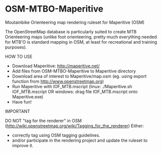 OSM-MTBO-Maperitive
===================


Moutainbike Orienteering map rendering ruleset for Maperitive (OSM)

The OpenStreetMap database is particularly suited to create MTB Orienteering maps (unlike foot orienteering, pretty much everything needed for MTB'O is standard mapping in OSM, at least for recreational and training purposes).



HOW TO USE

- Download Maperitive: http://maperitive.net/
- Add files from OSM-MTBO-Maperitive to Maperitive directory
- Download area of interest to Maperitive/map.osm (eg. using export function from http://www.openstreetmap.org)
- Run Maperitive with IOF_MTB.mscript (linux: ./Maperitive.sh IOF_MTB.mscript OR windows: drag file IOF_MTB.mscript onto Maperitive.exe)
- Have fun!


IMPORTANT

DO NOT "tag for the renderer" in OSM (http://wiki.openstreetmap.org/wiki/Tagging_for_the_renderer)
Either:
- correctly tag using OSM tagging guidelines.
- and/or participate in the rendering project and update the ruleset to improve it.
